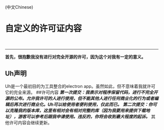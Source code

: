 (中文Chinese)
# 自定义的许可证内容
<br/><hr/>
**首先，很抱歉我没有进行对完全开源的许可，因为这个对我有一定的意义。**
## Uh声明
Uh是一个最初目的为工具整合的electron app。虽然如此，但不意味着我就许可它的完全来源。
##许可内容
_**第一次提交：我表示对程序保留代码，进行不完全开源的公布。允许我许可的人进行使用，但不能其他人进行任何商业化的行为或者编辑后再次进行商业化。Uh可以给使用者便利使用，仅此而已。**_
_**第二次提交：你可以克隆我的版本库，这里有相对会有相对完整的库（因为我要用来提供下载地址），游客可以参考后跟我申请使用。违反的，你将会收到最大程度的起诉。**_
    其他许可内容会继续更新。
